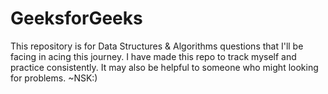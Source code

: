 # GeeksforGeeks

This repository is for Data Structures & Algorithms questions that I'll be facing in acing this journey. I have made this repo to track myself and practice consistently. It may also be helpful to someone who might looking for problems.
 ~NSK:)
